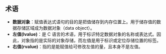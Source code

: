## 术语

- **数据对象**：赋值表达式语句的目的是把值储存到内存位置上。用于储存值的数据存储区域成为数据对象（data object）。
- **左值(lvalue)**：是 C 语言的术语，用于标识特定数据对象的名称或表达式。因此，对象指的是实际的对象存储，而左值是用于标识或定位存储位置的标签。
- **右值(rvalue)**：指的是能赋值给可修改左值的量，且本身不是左值。
